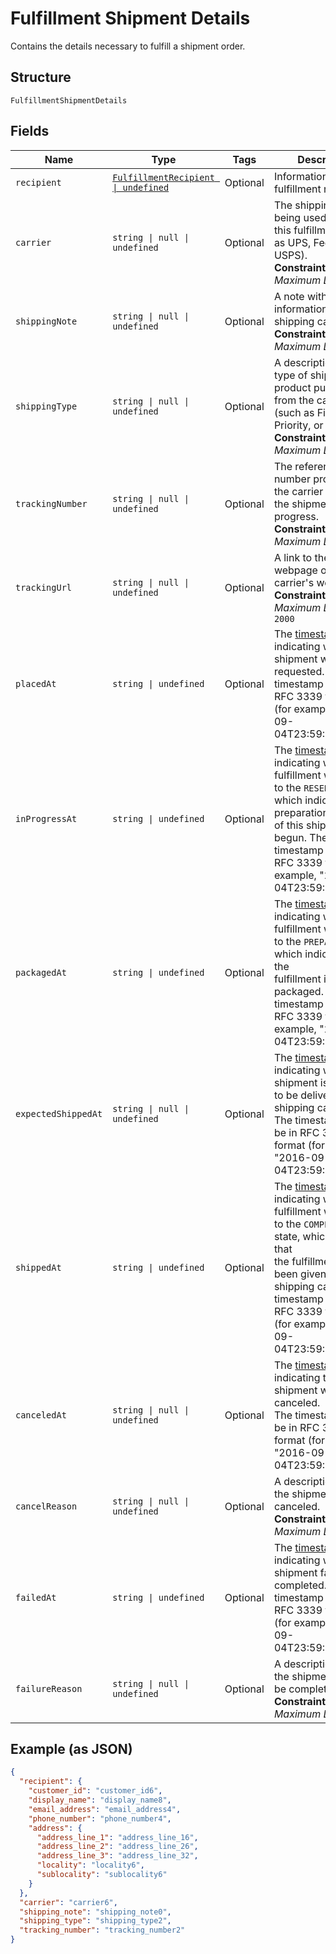 
# Fulfillment Shipment Details

Contains the details necessary to fulfill a shipment order.

## Structure

`FulfillmentShipmentDetails`

## Fields

| Name | Type | Tags | Description |
|  --- | --- | --- | --- |
| `recipient` | [`FulfillmentRecipient \| undefined`](../models/fulfillment-recipient.md) | Optional | Information about the fulfillment recipient. |
| `carrier` | `string \| null \| undefined` | Optional | The shipping carrier being used to ship this fulfillment (such as UPS, FedEx, or USPS).<br/>**Constraints**: *Maximum Length*: `50` |
| `shippingNote` | `string \| null \| undefined` | Optional | A note with additional information for the shipping carrier.<br/>**Constraints**: *Maximum Length*: `500` |
| `shippingType` | `string \| null \| undefined` | Optional | A description of the type of shipping product purchased from the carrier<br/>(such as First Class, Priority, or Express).<br/>**Constraints**: *Maximum Length*: `50` |
| `trackingNumber` | `string \| null \| undefined` | Optional | The reference number provided by the carrier to track the shipment's progress.<br/>**Constraints**: *Maximum Length*: `100` |
| `trackingUrl` | `string \| null \| undefined` | Optional | A link to the tracking webpage on the carrier's website.<br/>**Constraints**: *Maximum Length*: `2000` |
| `placedAt` | `string \| undefined` | Optional | The [timestamp](https://developer.squareup.com/docs/build-basics/working-with-dates)<br/>indicating when the shipment was requested. The timestamp must be in RFC 3339 format<br/>(for example, "2016-09-04T23:59:33.123Z"). |
| `inProgressAt` | `string \| undefined` | Optional | The [timestamp](https://developer.squareup.com/docs/build-basics/working-with-dates)<br/>indicating when this fulfillment was moved to the `RESERVED` state, which  indicates that preparation<br/>of this shipment has begun. The timestamp must be in RFC 3339 format (for example, "2016-09-04T23:59:33.123Z"). |
| `packagedAt` | `string \| undefined` | Optional | The [timestamp](https://developer.squareup.com/docs/build-basics/working-with-dates)<br/>indicating when this fulfillment was moved to the `PREPARED` state, which indicates that the<br/>fulfillment is packaged. The timestamp must be in RFC 3339 format (for example, "2016-09-04T23:59:33.123Z"). |
| `expectedShippedAt` | `string \| null \| undefined` | Optional | The [timestamp](https://developer.squareup.com/docs/build-basics/working-with-dates)<br/>indicating when the shipment is expected to be delivered to the shipping carrier.<br/>The timestamp must be in RFC 3339 format (for example, "2016-09-04T23:59:33.123Z"). |
| `shippedAt` | `string \| undefined` | Optional | The [timestamp](https://developer.squareup.com/docs/build-basics/working-with-dates)<br/>indicating when this fulfillment was moved to the `COMPLETED` state, which indicates that<br/>the fulfillment has been given to the shipping carrier. The timestamp must be in RFC 3339 format<br/>(for example, "2016-09-04T23:59:33.123Z"). |
| `canceledAt` | `string \| null \| undefined` | Optional | The [timestamp](https://developer.squareup.com/docs/build-basics/working-with-dates)<br/>indicating the shipment was canceled.<br/>The timestamp must be in RFC 3339 format (for example, "2016-09-04T23:59:33.123Z"). |
| `cancelReason` | `string \| null \| undefined` | Optional | A description of why the shipment was canceled.<br/>**Constraints**: *Maximum Length*: `100` |
| `failedAt` | `string \| undefined` | Optional | The [timestamp](https://developer.squareup.com/docs/build-basics/working-with-dates)<br/>indicating when the shipment failed to be completed. The timestamp must be in RFC 3339 format<br/>(for example, "2016-09-04T23:59:33.123Z"). |
| `failureReason` | `string \| null \| undefined` | Optional | A description of why the shipment failed to be completed.<br/>**Constraints**: *Maximum Length*: `100` |

## Example (as JSON)

```json
{
  "recipient": {
    "customer_id": "customer_id6",
    "display_name": "display_name8",
    "email_address": "email_address4",
    "phone_number": "phone_number4",
    "address": {
      "address_line_1": "address_line_16",
      "address_line_2": "address_line_26",
      "address_line_3": "address_line_32",
      "locality": "locality6",
      "sublocality": "sublocality6"
    }
  },
  "carrier": "carrier6",
  "shipping_note": "shipping_note0",
  "shipping_type": "shipping_type2",
  "tracking_number": "tracking_number2"
}
```

